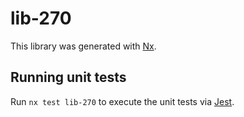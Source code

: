 # lib-270

This library was generated with [Nx](https://nx.dev).

## Running unit tests

Run `nx test lib-270` to execute the unit tests via [Jest](https://jestjs.io).
